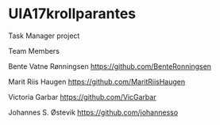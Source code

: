 # UIA17krollparantes
Task Manager project

Team Members

Bente Vatne Rønningsen 
https://github.com/BenteRonningsen

Marit Riis Haugen
https://github.com/MaritRiisHaugen

Victoria Garbar
https://github.com/VicGarbar

Johannes S. Østevik
https://github.com/johannesso

